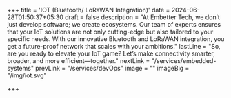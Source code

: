 +++
title = 'IOT (Bluetooth/ LoRaWAN Integration)'
date = 2024-06-28T01:50:37+05:30
draft = false
description = "At Embetter Tech, we don’t just develop software; we create ecosystems. Our team of experts ensures that your IoT solutions are not only cutting-edge but also tailored to your specific needs. With our innovative Bluetooth and LoRaWAN integration, you get a future-proof network that scales with your ambitions."
lastLine = "So, are you ready to elevate your IoT game? Let’s make connectivity smarter, broader, and more efficient—together."
nextLink = "/services/embedded-systems"
prevLink = "/services/devOps"
image =  ""
imageBig = "/img/iot.svg"

+++
